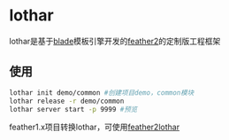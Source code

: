 # lothar

lothar是基于[blade](http://www.golaravel.com/laravel/docs/5.1/blade/)模板引擎开发的[feather2](https://github.com/feather-team/feather2)的定制版工程框架

## 使用

```sh
lothar init demo/common #创建项目demo，common模块
lothar release -r demo/common
lothar server start -p 9999 #预览
```

feather1.x项目转换lothar，可使用[feather2lothar](https://github.com/feather-team/feather2lothar)
